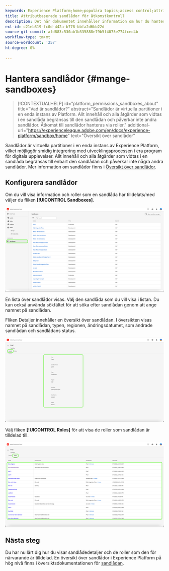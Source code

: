 ```yaml
---
keywords: Experience Platform;home;populära topics;access control;attribute-based access control;ABAC
title: Attributbaserade sandlådor för åtkomstkontroll
description: Det här dokumentet innehåller information om hur du hanterar sandlådor via gränssnittet Behörigheter i Adobe Experience Cloud
exl-id: c21eb319-fc0d-442a-b778-bbfa2d6bb22d
source-git-commit: afd883c530ab1b335888e79b5f4075e774fced4b
workflow-type: tm+mt
source-wordcount: '257'
ht-degree: 0%

---
```


# Hantera sandlådor {#mange-sandboxes}

>[!CONTEXTUALHELP]
>id="platform_permissions_sandboxes_about"
>title="Vad är sandlådor?"
>abstract="Sandlådor är virtuella partitioner i en enda instans av Platform. Allt innehåll och alla åtgärder som vidtas i en sandlåda begränsas till den sandlådan och påverkar inte andra sandlådor. Åtkomst till sandlådor hanteras via roller."
>additional-url="https://experienceleague.adobe.com/en/docs/experience-platform/sandbox/home" text="Översikt över sandlådor"

Sandlådor är virtuella partitioner i en enda instans av Experience Platform, vilket möjliggör smidig integrering med utvecklingsprocessen i era program för digitala upplevelser. Allt innehåll och alla åtgärder som vidtas i en sandlåda begränsas till enbart den sandlådan och påverkar inte några andra sandlådor. Mer information om sandlådor finns i [Översikt över sandlådor](../../../sandboxes/home.md).

## Konfigurera sandlådor

Om du vill visa information och roller som en sandlåda har tilldelats/med väljer du fliken **[!UICONTROL Sandboxes]**.

![flac-sandboxes-tab](../../images/flac-ui/flac-sandboxes-tab.png)

En lista över sandlådor visas. Välj den sandlåda som du vill visa i listan. Du kan också använda sökfältet för att söka efter sandlådan genom att ange namnet på sandlådan.

Fliken Detaljer innehåller en översikt över sandlådan. I översikten visas namnet på sandlådan, typen, regionen, ändringsdatumet, som ändrade sandlådan och sandlådans status.

![flac-sandbox-details](../../images/flac-ui/flac-sandboxes-details.png)

Välj fliken **[!UICONTROL Roles]** för att visa de roller som sandlådan är tilldelad till.

![flac-sandbox-roles](../../images/flac-ui/flac-sandboxes-roles.png)

## Nästa steg

Du har nu lärt dig hur du visar sandlådedetaljer och de roller som den för närvarande är tilldelad. En översikt över sandlådor i Experience Platform på hög nivå finns i översiktsdokumentationen för [sandlådan](../../sanboxes/../ui/overview.md).
